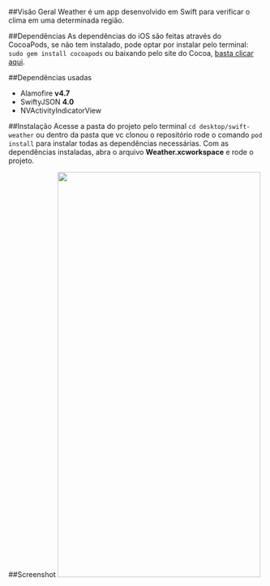##Visão Geral
Weather é um app desenvolvido em Swift para verificar o clima em uma determinada região.

##Dependências
As dependências do iOS são feitas através do CocoaPods, se não tem instalado, pode optar por instalar pelo terminal: `sudo gem install cocoapods` ou baixando pelo site do Cocoa, [basta clicar aqui](https://github.com/CocoaPods/CocoaPods-app/releases/download/1.5.2/CocoaPods.app-1.5.2.tar.bz2/).

##Dependências usadas 
* Alamofire **v4.7**
* SwiftyJSON **4.0**
* NVActivityIndicatorView

##Instalação 
Acesse a pasta do projeto pelo terminal `cd desktop/swift-weather` ou dentro da pasta que vc clonou o repositório rode o comando `pod install` para instalar todas as dependências necessárias.
Com as dependências instaladas, abra o arquivo **Weather.xcworkspace** e rode o projeto.

##Screenshot
<img src="https://imgur.com/kMNRfw1.png" width="400" height="800" />

